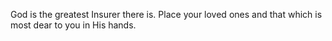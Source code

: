God is the greatest Insurer there is. Place your loved ones and that which is most dear to you in His hands.
